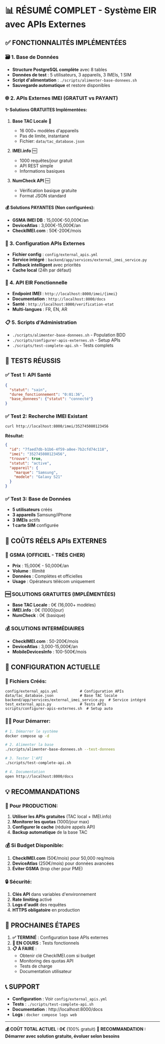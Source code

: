 # 📊 RÉSUMÉ COMPLET - Système EIR avec APIs Externes

## ✅ FONCTIONNALITÉS IMPLÉMENTÉES

### 🗃️ 1. Base de Données
- **Structure PostgreSQL complète** avec 8 tables
- **Données de test** : 5 utilisateurs, 3 appareils, 3 IMEIs, 1 SIM
- **Script d'alimentation** : `./scripts/alimenter-base-donnees.sh`
- **Sauvegarde automatique** et restore disponibles

### 🌐 2. APIs Externes IMEI (GRATUIT vs PAYANT)

#### **✨ Solutions GRATUITES Implémentées:**
1. **Base TAC Locale** 📁
   - 16 000+ modèles d'appareils
   - Pas de limite, instantané
   - Fichier: `data/tac_database.json`

2. **IMEI.info** 🆓
   - 1000 requêtes/jour gratuit
   - API REST simple
   - Informations basiques

3. **NumCheck API** 🆓
   - Vérification basique gratuite
   - Format JSON standard

#### **💰 Solutions PAYANTES (Non configurées):**
- **GSMA IMEI DB** : 15,000€-50,000€/an
- **DeviceAtlas** : 3,000€-15,000€/an
- **CheckIMEI.com** : 50€-200€/mois

### 🔧 3. Configuration APIs Externes
- **Fichier config** : `config/external_apis.yml`
- **Service intégré** : `backend/app/services/external_imei_service.py`
- **Fallback intelligent** avec priorités
- **Cache local** (24h par défaut)

### 🚀 4. API EIR Fonctionnelle
- **Endpoint IMEI** : `http://localhost:8000/imei/{imei}`
- **Documentation** : `http://localhost:8000/docs`
- **Santé** : `http://localhost:8000/verification-etat`
- **Multi-langues** : FR, EN, AR

### 📋 5. Scripts d'Administration
- `./scripts/alimenter-base-donnees.sh` - Population BDD
- `./scripts/configurer-apis-externes.sh` - Setup APIs
- `./scripts/test-complete-api.sh` - Tests complets

## 🧪 TESTS RÉUSSIS

### ✅ Test 1: API Santé
```json
{
  "statut": "sain",
  "duree_fonctionnement": "0:01:36",
  "base_donnees": {"statut": "connecté"}
}
```

### ✅ Test 2: Recherche IMEI Existant
```bash
curl http://localhost:8000/imei/352745080123456
```
**Résultat:**
```json
{
  "id": "7faed7db-b1b6-4f59-a8ee-7b2cfd74c118",
  "imei": "352745080123456",
  "trouve": true,
  "statut": "active",
  "appareil": {
    "marque": "Samsung",
    "modele": "Galaxy S21"
  }
}
```

### ✅ Test 3: Base de Données
- **5 utilisateurs** créés
- **3 appareils** Samsung/iPhone
- **3 IMEIs** actifs
- **1 carte SIM** configurée

## 🎯 COÛTS RÉELS APIs EXTERNES

### 💸 **GSMA (OFFICIEL - TRÈS CHER)**
- **Prix** : 15,000€ - 50,000€/an
- **Volume** : Illimité
- **Données** : Complètes et officielles
- **Usage** : Opérateurs télécom uniquement

### 🆓 **SOLUTIONS GRATUITES (IMPLÉMENTÉES)**
- **Base TAC Locale** : 0€ (16,000+ modèles)
- **IMEI.info** : 0€ (1000/jour)
- **NumCheck** : 0€ (basique)

### 💰 **SOLUTIONS INTERMÉDIAIRES**
- **CheckIMEI.com** : 50-200€/mois
- **DeviceAtlas** : 3,000-15,000€/an
- **MobileDevicesInfo** : 100-500€/mois

## 🔧 CONFIGURATION ACTUELLE

### 📂 Fichiers Créés:
```
config/external_apis.yml          # Configuration APIs
data/tac_database.json            # Base TAC locale
backend/app/services/external_imei_service.py  # Service intégré
test_external_apis.py             # Tests APIs
scripts/configurer-apis-externes.sh  # Setup auto
```

### 🏃‍♂️ Pour Démarrer:
```bash
# 1. Démarrer le système
docker compose up -d

# 2. Alimenter la base
./scripts/alimenter-base-donnees.sh --test-donnees

# 3. Tester l'API
./scripts/test-complete-api.sh

# 4. Documentation
open http://localhost:8000/docs
```

## 💡 RECOMMANDATIONS

### 🎯 **Pour PRODUCTION:**
1. **Utiliser les APIs gratuites** (TAC local + IMEI.info)
2. **Monitorer les quotas** (1000/jour max)
3. **Configurer le cache** (réduire appels API)
4. **Backup automatique** de la base TAC

### 💰 **Si Budget Disponible:**
1. **CheckIMEI.com** (50€/mois) pour 50,000 req/mois
2. **DeviceAtlas** (250€/mois) pour données avancées
3. **Éviter GSMA** (trop cher pour PME)

### 🔒 **Sécurité:**
1. **Clés API** dans variables d'environnement
2. **Rate limiting** activé
3. **Logs d'audit** des requêtes
4. **HTTPS obligatoire** en production

## 🚀 PROCHAINES ÉTAPES

1. **✅ TERMINÉ** : Configuration base APIs externes
2. **🔄 EN COURS** : Tests fonctionnels
3. **📋 À FAIRE** : 
   - Obtenir clé CheckIMEI.com si budget
   - Monitoring des quotas API
   - Tests de charge
   - Documentation utilisateur

## 📞 SUPPORT

- **Configuration** : Voir `config/external_apis.yml`
- **Tests** : `./scripts/test-complete-api.sh`
- **Documentation** : http://localhost:8000/docs
- **Logs** : `docker compose logs web`

---
**💰 COÛT TOTAL ACTUEL : 0€** (100% gratuit)
**🎯 RECOMMANDATION : Démarrer avec solution gratuite, évoluer selon besoins**
